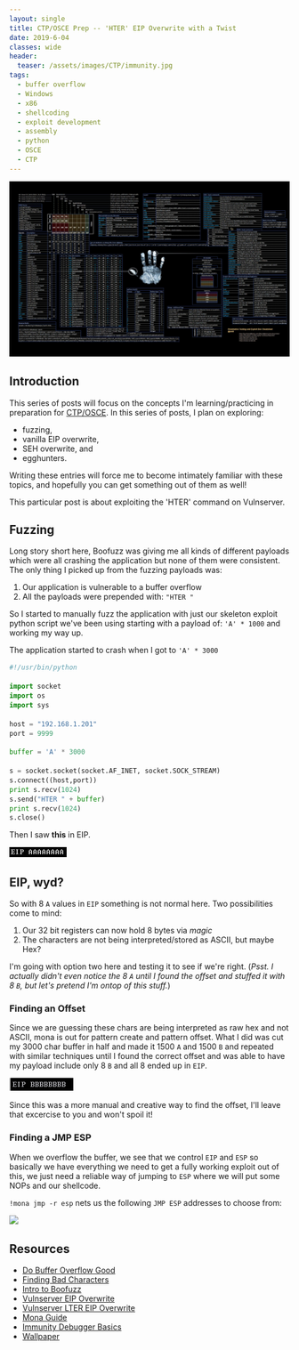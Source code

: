 ```yaml
---
layout: single
title: CTP/OSCE Prep -- 'HTER' EIP Overwrite with a Twist
date: 2019-6-04
classes: wide
header:
  teaser: /assets/images/CTP/immunity.jpg
tags:
  - buffer overflow
  - Windows
  - x86
  - shellcoding
  - exploit development
  - assembly
  - python
  - OSCE
  - CTP
--- 
```

![](/assets/images/CTP/1920x1080_Wallpaper.jpg)

## Introduction

This series of posts will focus on the concepts I'm learning/practicing in preparation for [CTP/OSCE](https://www.offensive-security.com/information-security-training/cracking-the-perimeter/). In this series of posts, I plan on exploring:
+ fuzzing,
+ vanilla EIP overwrite,
+ SEH overwrite, and
+ egghunters.

Writing these entries will force me to become intimately familiar with these topics, and hopefully you can get something out of them as well! 

This particular post is about exploiting the 'HTER' command on Vulnserver. 

## Fuzzing

Long story short here, Boofuzz was giving me all kinds of different payloads which were all crashing the application but none of them were consistent. The only thing I picked up from the fuzzing payloads was:
1. Our application is vulnerable to a buffer overflow
2. All the payloads were prepended with: `"HTER "`

So I started to manually fuzz the application with just our skeleton exploit python script we've been using starting with a payload of: `'A' * 1000` and working my way up. 

The application started to crash when I got to `'A' * 3000`
```python
#!/usr/bin/python

import socket
import os
import sys

host = "192.168.1.201"
port = 9999

buffer = 'A' * 3000

s = socket.socket(socket.AF_INET, socket.SOCK_STREAM)
s.connect((host,port))
print s.recv(1024)
s.send("HTER " + buffer)
print s.recv(1024)
s.close()
```
Then I saw **this** in EIP. 

![](/assets/images/CTP/wtfEIP.JPG)

## EIP, wyd? 

So with 8 `A` values in `EIP` something is not normal here. Two possibilities come to mind: 
1. Our 32 bit registers can now hold 8 bytes via *magic*
2. The characters are not being interpreted/stored as ASCII, but maybe Hex? 

I'm going with option two here and testing it to see if we're right. (*Psst. I actually didn't even notice the 8 `A` until I found the offset and stuffed it with 8 `B`, but let's pretend I'm ontop of this stuff.*)

### Finding an Offset

Since we are guessing these chars are being interpreted as raw hex and not ASCII, mona is out for pattern create and pattern offset. What I did was cut my 3000 char buffer in half and made it 1500 `A` and 1500 `B` and repeated with similar techniques until I found the correct offset and was able to have my payload include only 8 `B` and all 8 ended up in `EIP`. 

![](/assets/images/CTP/8beip.png)

Since this was a more manual and creative way to find the offset, I'll leave that excercise to you and won't spoil it!

### Finding a JMP ESP

When we overflow the buffer, we see that we control `EIP` and `ESP` so basically we have everything we need to get a fully working exploit out of this, we just need a reliable way of jumping to `ESP` where we will put some NOPs and our shellcode. 

`!mona jmp -r esp` nets us the following `JMP ESP` addresses to choose from: 

![](/assets/images/CTP/LTERjmp.JPG)


## Resources

+ [Do Buffer Overflow Good](https://github.com/justinsteven/dostackbufferoverflowgood)
+ [Finding Bad Characters](https://bulbsecurity.com/finding-bad-characters-with-immunity-debugger-and-mona-py/)
+ [Intro to Boofuzz](https://zeroaptitude.com/zerodetail/fuzzing-with-boofuzz/)
+ [Vulnserver EIP Overwrite](https://captmeelo.com/exploitdev/osceprep/2018/06/27/vulnserver-trun.html)
+ [Vulnserver LTER EIP Overwrite](https://www.doyler.net/security-not-included/vulnserver-lter-eip-overwrite)
+ [Mona Guide](https://www.corelan.be/index.php/2011/07/14/mona-py-the-manual/)
+ [Immunity Debugger Basics](https://hsploit.com/immunity-debugger-basics/)
+ [Wallpaper](https://imgur.com/0S9DVnQ)
